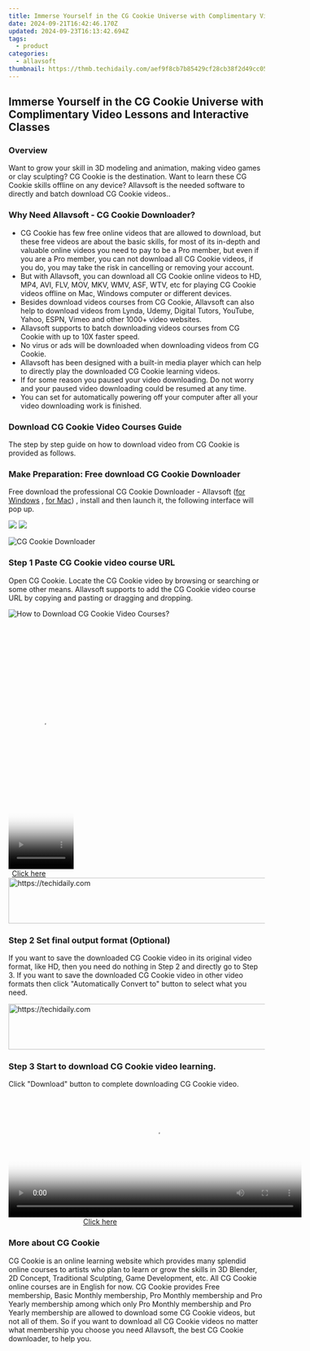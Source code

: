 ```yaml
---
title: Immerse Yourself in the CG Cookie Universe with Complimentary Video Lessons and Interactive Classes
date: 2024-09-21T16:42:46.170Z
updated: 2024-09-23T16:13:42.694Z
tags:
  - product
categories:
  - allavsoft
thumbnail: https://thmb.techidaily.com/aef9f8cb7b85429cf28cb38f2d49cc0528e1c43a7556fd8a130e20454901702b.jpg
---
```


## Immerse Yourself in the CG Cookie Universe with Complimentary Video Lessons and Interactive Classes

### Overview

Want to grow your skill in 3D modeling and animation, making video games or clay sculpting? CG Cookie is the destination. Want to learn these CG Cookie skills offline on any device? Allavsoft is the needed software to directly and batch download CG Cookie videos..

### Why Need Allavsoft - CG Cookie Downloader?

* CG Cookie has few free online videos that are allowed to download, but these free videos are about the basic skills, for most of its in-depth and valuable online videos you need to pay to be a Pro member, but even if you are a Pro member, you can not download all CG Cookie videos, if you do, you may take the risk in cancelling or removing your account.
* But with Allavsoft, you can download all CG Cookie online videos to HD, MP4, AVI, FLV, MOV, MKV, WMV, ASF, WTV, etc for playing CG Cookie videos offline on Mac, Windows computer or different devices.
* Besides download videos courses from CG Cookie, Allavsoft can also help to download videos from Lynda, Udemy, Digital Tutors, YouTube, Yahoo, ESPN, Vimeo and other 1000+ video websites.
* Allavsoft supports to batch downloading videos courses from CG Cookie with up to 10X faster speed.
* No virus or ads will be downloaded when downloading videos from CG Cookie.
* Allavsoft has been designed with a built-in media player which can help to directly play the downloaded CG Cookie learning videos.
* If for some reason you paused your video downloading. Do not worry and your paused video downloading could be resumed at any time.
* You can set for automatically powering off your computer after all your video downloading work is finished.

### Download CG Cookie Video Courses Guide

The step by step guide on how to download video from CG Cookie is provided as follows.

### Make Preparation: Free download CG Cookie Downloader

Free download the professional CG Cookie Downloader - Allavsoft ([for Windows](https://tools.techidaily.com/allavsoft/products/) , [for Mac](https://tools.techidaily.com/allavsoft/products/)) , install and then launch it, the following interface will pop up.

[![](https://www.allavsoft.com/how-to/../images/how-to/free-download-win.jpg)](https://tools.techidaily.com/allavsoft/products/) [![](https://www.allavsoft.com/how-to/../images/how-to/free-download-mac.jpg)](https://tools.techidaily.com/allavsoft/products/)

![CG Cookie Downloader](https://www.allavsoft.com/how-to/../images/allavsoft/screen-shot-600.jpg)

### Step 1 Paste CG Cookie video course URL

Open CG Cookie. Locate the CG Cookie video by browsing or searching or some other means. Allavsoft supports to add the CG Cookie video course URL by copying and pasting or dragging and dropping.

![How to Download CG Cookie Video Courses?](https://www.allavsoft.com/how-to/../images/how-to/download-rtmp-video/download-rtmp-video.jpg)

<!-- affiliate ads begin -->
<span id="1976998">
					<video width="128" height="480" style="cursor:pointer"
           poster="//a.impactradius-go.com/display-clicktoplayimage/1976998.png"
           onclick="if(!this.playClicked){this.play();this.setAttribute('controls',true);this.playClicked=true;}">
	   <source src="//a.impactradius-go.com/display-ad/22993-1976998">
	   <img src="//a.impactradius-go.com/display-clicktoplayimage/1976998.png" style="border: none; height: 100%; width: 100%; object-fit: contain">
	</video>
	<div style="width:80px;text-align:center"><a href="javascript:window.open(decodeURIComponent('https%3A%2F%2Fhomestyler.sjv.io%2Fc%2F5597632%2F1976998%2F22993'), '_blank');void(0);">Click here</a></div>
</span>
<img height="0" width="0" src="https://imp.pxf.io/i/5597632/1976998/22993" style="position:absolute;visibility:hidden;" border="0" />
<!-- affiliate ads end -->

<!-- affiliate ads begin -->
<a href="https://appsumo.8odi.net/c/5597632/2049363/7443" target="_top" id="2049363">
  <img src="//a.impactradius-go.com/display-ad/7443-2049363" border="0" alt="https://techidaily.com" width="728" height="90"/>
</a>
<img height="0" width="0" src="https://appsumo.8odi.net/i/5597632/2049363/7443" style="position:absolute;visibility:hidden;" border="0" />
<!-- affiliate ads end -->

### Step 2 Set final output format (Optional)

If you want to save the downloaded CG Cookie video in its original video format, like HD, then you need do nothing in Step 2 and directly go to Step 3\. If you want to save the downloaded CG Cookie video in other video formats then click "Automatically Convert to" button to select what you need.

<!-- affiliate ads begin -->
<a href="https://ephamedtechinc.pxf.io/c/5597632/2136616/26400" target="_top" id="2136616">
  <img src="//a.impactradius-go.com/display-ad/26400-2136616" border="0" alt="https://techidaily.com" width="728" height="90"/>
</a>
<img height="0" width="0" src="https://ephamedtechinc.pxf.io/i/5597632/2136616/26400" style="position:absolute;visibility:hidden;" border="0" />
<!-- affiliate ads end -->

### Step 3 Start to download CG Cookie video learning.

Click "Download" button to complete downloading CG Cookie video.

<!-- affiliate ads begin -->
<span id="1982570">
					<video width="576" height="240" style="cursor:pointer"
           poster="//a.impactradius-go.com/display-clicktoplayimage/1982570.png"
           onclick="if(!this.playClicked){this.play();this.setAttribute('controls',true);this.playClicked=true;}">
	   <source src="//a.impactradius-go.com/display-ad/22993-1982570">
	   <img src="//a.impactradius-go.com/display-clicktoplayimage/1982570.png" style="border: none; height: 100%; width: 100%; object-fit: contain">
	</video>
	<div style="width:360px;text-align:center"><a href="javascript:window.open(decodeURIComponent('https%3A%2F%2Fhomestyler.sjv.io%2Fc%2F5597632%2F1982570%2F22993'), '_blank');void(0);">Click here</a></div>
</span>
<img height="0" width="0" src="https://imp.pxf.io/i/5597632/1982570/22993" style="position:absolute;visibility:hidden;" border="0" />
<!-- affiliate ads end -->

### More about CG Cookie

CG Cookie is an online learning website which provides many splendid online courses to artists who plan to learn or grow the skills in 3D Blender, 2D Concept, Traditional Sculpting, Game Development, etc. All CG Cookie online courses are in English for now. CG Cookie provides Free membership, Basic Monthly membership, Pro Monthly membership and Pro Yearly membership among which only Pro Monthly membership and Pro Yearly membership are allowed to download some CG Cookie videos, but not all of them. So if you want to download all CG Cookie videos no matter what membership you choose you need Allavsoft, the best CG Cookie downloader, to help you.

<ins class="adsbygoogle"
     style="display:block"
     data-ad-format="autorelaxed"
     data-ad-client="ca-pub-7571918770474297"
     data-ad-slot="1223367746"></ins>

<ins class="adsbygoogle"
     style="display:block"
     data-ad-client="ca-pub-7571918770474297"
     data-ad-slot="8358498916"
     data-ad-format="auto"
     data-full-width-responsive="true"></ins>



